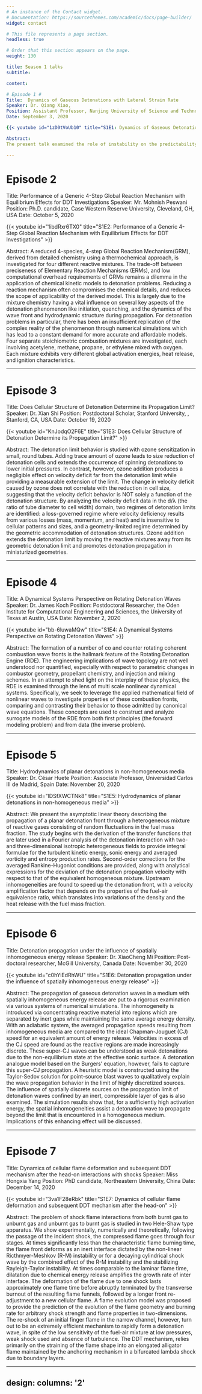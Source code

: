 ```yaml
---
# An instance of the Contact widget.
# Documentation: https://sourcethemes.com/academic/docs/page-builder/
widget: contact

# This file represents a page section.
headless: true

# Order that this section appears on the page.
weight: 130

title: Season 1 talks
subtitle:

content:

# Episode 1 #
Title:  Dynamics of Gaseous Detonations with Lateral Strain Rate
Speaker: Dr. Qiang Xiao, 
Position: Assistant Professor, Nanjing University of Science and Technology, Jiangsu, China
Date: September 3, 2020

{{< youtube id="1zD0tVoUb10" title="S1E1: Dynamics of Gaseous Detonations with Lateral Strain Rate" >}}

Abstract:
The present talk examined the role of instability on the predictability of detonation dynamics by investigating detonations in mixtures with varying levels of cellular instability, from the less unstable hydrogen-oxygen-argon system to the highly unstable methane-oxygen. Steady detonation waves, propagated in channels with exponentially enlarging cross-sections, were obtained at the macro-scale. For all the mixtures tested, the characteristic D−K relationships, relating the detonation mean propagation speed with lateral flow divergence, were obtained directly from experiments and as well from the generalized ZND model with lateral strain rates using detailed chemical kinetics. The comparisons first demonstrated the excellent agreement between experiments and the ZND model predictions for the weakly unstable hydrogen-oxygen-argon detonations, while significant departures for the highly unstable hydrocarbon-oxygen detonations. The results further showed that the degree of departure between experiments and the theoretical predictions increases significantly with the detonation instability level. Such a strong link between the departure level and the detonation instability can be clarified by the role of significant unreacted gas pockets in the ignition and propagation mechanism of unstable detonations. Finally, a novel quasi-2D approach modelling the lateral boundary layer losses using Mirels’ theory was proposed for evaluating the effect of boundary layer losses on 2D detonation cellular structures.

---
```

# Episode 2 #
Title: Performance of a Generic 4-Step Global Reaction Mechanism with Equilibrium Effects for DDT Investigations
Speaker: Mr. Mohnish Peswani
Position: Ph.D. candidate, Case Western Reserve University, Cleveland, OH, USA
Date: October 5, 2020

{{< youtube id="1ibdRxr6TX0" title="S1E2: Performance of a Generic 4-Step Global Reaction Mechanism with Equilibrium Effects for DDT Investigations" >}}

Abstract: 
A reduced 4-species, 4-step Global Reaction Mechanism(GRM), derived from detailed chemistry using a thermochemical approach, is investigated for four different reactive mixtures. The trade-off between preciseness of Elementary Reaction Mechanisms (ERMs), and
low computational overhead requirements of GRMs remains a dilemma in the application of chemical kinetic models to detonation problems. Reducing a reaction mechanism often compromises the chemical details, and reduces the scope of applicability of the derived model. This is largely due to the mixture chemistry having a vital influence on several key aspects of the detonation phenomenon like initiation, quenching, and the dynamics of the wave front and hydrodynamic structure during propagation. For detonation problems in particular, there has been an insufficient replication of the complex reality of the phenomenon through numerical simulations which has lead to a constant demand for more accurate and affordable models.
Four separate stoichiometric combustion mixtures are investigated, each involving acetylene, methane, propane, or ethylene mixed with oxygen. Each mixture exhibits very different global activation energies, heat release, and ignition characteristics.

---
# Episode 3 #
Title: Does Cellular Structure of Detonation Determine its Propagation Limit?
Speaker: Dr. Xian Shi
Position: Postdoctoral Scholar, Stanford University, , Stanford, CA, USA 
Date: October 19, 2020

{{< youtube id="KnJodqO2F6E" title="S1E3: Does Cellular Structure of Detonation Determine its Propagation Limit?" >}}

Abstract:
The detonation limit behavior is studied with ozone sensitization in small, round tubes. Adding trace amount of ozone leads to size reduction of detonation cells and extends the occurrence of spinning detonations to lower initial pressures. In contrast, however, ozone addition produces a negligible effect on velocity deficit far from the detonation limit while providing a measurable extension of the limit. The change in velocity deficit caused by ozone does not correlate with the reduction in cell size, suggesting that the velocity deficit behavior is NOT solely a function of the detonation structure. By analyzing the velocity deficit data in the d/λ (the ratio of tube diameter to cell width) domain, two regimes of detonation limits are identified: a loss-governed regime where velocity deficiency results from various losses (mass, momentum, and heat) and is insensitive to cellular patterns and sizes, and a geometry-limited regime determined by the geometric accommodation of detonation structures. Ozone addition extends the detonation limit by moving the reactive mixtures away from its geometric detonation limit and promotes detonation propagation in miniaturized geometries.

---
# Episode 4 #
Title: A Dynamical Systems Perspective on Rotating Detonation Waves
Speaker: Dr. James Koch
Position: Postdoctoral Researcher, the Oden Institute for Computational Engineering and Sciences, the University of Texas at Austin, USA 
Date: November 2, 2020

{{< youtube id="bb-6luwaMQw" title="S1E4: A Dynamical Systems Perspective on Rotating Detonation Waves" >}}

Abstract:
The formation of a number of co and counter rotating coherent combustion wave fronts is the hallmark feature of the Rotating Detonation Engine (RDE). The engineering implications of wave topology are not well understood nor quantified, especially with respect to parametric changes in combustor geometry, propellant chemistry, and injection and mixing schemes. In an attempt to shed light on the interplay of these physics, the RDE is examined through the lens of multi scale nonlinear dynamical systems. Specifically, we seek to leverage the applied mathematical field of nonlinear waves to investigate properties of these combustion fronts, comparing and contrasting their behavior to those admitted by canonical wave equations. These concepts are used to construct and analyze surrogate models of the RDE from both first principles (the forward modeling problem) and from data (the inverse problem).

---
# Episode 5 #
Title: Hydrodynamics of planar detonations in non-homogeneous media
Speaker: Dr. César Huete
Position: Associate Professor, Universidad Carlos III de Madrid, Spain 
Date: November 20, 2020

{{< youtube id="lDSfXWCTNk8" title="S1E5: Hydrodynamics of planar detonations in non-homogeneous media" >}}

Abstract:
We present the asymptotic linear theory describing the propagation of a planar detonation front through a heterogeneous mixture of reactive gases consisting of random fluctuations in the fuel mass fraction. The study begins with the derivation of the transfer functions that are later used in a Fourier analysis of the detonation interaction with two- and three-dimensional isotropic heterogeneous fields to provide integral formulae for the turbulent kinetic energy, sonic energy and averaged vorticity and entropy production rates. Second-order corrections for the averaged Rankine-Hugoniot conditions are provided, along with analytical expressions for the deviation of the detonation propagation velocity with respect to that of the equivalent homogeneous mixture. Upstream inhomogeneities are found to speed up the detonation front, with a velocity amplification factor that depends on the properties of the fuel-air equivalence ratio, which translates into variations of the density and the heat release with the fuel mass fraction.

---
# Episode 6 #
Title: Detonation propagation under the influence of spatially inhomogeneous energy release
Speaker: Dr. XiaoCheng Mi
Position: Post-doctoral researcher, McGill University, Canada 
Date: November 30, 2020

{{< youtube id="c0hYiEdRhWU" title="S1E6: Detonation propagation under the influence of spatially inhomogeneous energy release" >}}

Abstract:
The propagation of gaseous detonation waves in a medium with spatially inhomogeneous energy release are put to a rigorous examination via various systems of numerical simulations. The inhomogeneity is introduced via concentrating reactive material into regions which are separated by inert gaps while maintaining the same average energy density. With an adiabatic system, the averaged propagation speeds resulting from inhomogeneous media are compared to the ideal Chapman-Jouguet (CJ) speed for an equivalent amount of energy release. Velocities in excess of the CJ speed are found as the reactive regions are made increasingly discrete. These super-CJ waves can be understood as weak detonations due to the non-equilibrium state at the effective sonic surface. A detonation analogue model based on the Burgers’ equation, however, fails to capture this super-CJ propagation. A heuristic model is constructed using the Taylor-Sedov solution for point-source blast waves to qualitatively explain the wave propagation behavior in the limit of highly discretized sources. The influence of spatially discrete sources on the propagation limit of detonation waves confined by an inert, compressible layer of gas is also examined. The simulation results show that, for a sufficiently high activation energy, the spatial inhomogeneities assist a detonation wave to propagate beyond the limit that is encountered in a homogeneous medium. Implications of this enhancing effect will be discussed.

---
# Episode 7 #
Title: Dynamics of cellular flame deformation and subsequent DDT mechanism after the head-on interactions with shocks
Speaker: Miss Hongxia Yang
Position: PhD candidate, Northeastern University, China
Date: December 14, 2020

{{< youtube id="3va1F28eRbk" title="S1E7: Dynamics of cellular flame deformation and subsequent DDT mechanism after the head-on" >}}

Abstract:
The problem of shock flame interactions from both burnt gas to unburnt gas and unburnt gas to burnt gas is studied in two Hele-Shaw type apparatus. We show experimentally, numerically and theoretically, following the passage of the incident shock, the compressed flame goes through four stages. At times significantly less than the characteristic flame burning time, the flame front deforms as an inert interface dictated by the non-linear Ricthmyer-Meshkov (R-M) instability or for a decaying cylindrical shock wave by the combined effect of the R-M instability and the stabilizing Rayleigh-Taylor instability. At times comparable to the laminar flame time, dilatation due to chemical energy release amplifies the growth rate of inter interface. The deformation of the flame due to one shock lasts approximately one flame time before abruptly terminated by the transverse burnout of the resulting flame funnels, followed by a longer front re-adjustment to a new cellular flame. A flame evolution model was proposed to provide the prediction of the evolution of the flame geometry and burning rate for arbitrary shock strength and flame properties in two-dimensions. The re-shock of an initial finger flame in the narrow channel, however, turn out to be an extremely efficient mechanism to rapidly form a detonation wave, in spite of the low sensitivity of the fuel-air mixture at low pressures, weak shock used and absence of turbulence. The DDT mechanism, relies primarily on the straining of the flame shape into an elongated alligator flame maintained by the anchoring mechanism in a bifurcated lambda shock due to boundary layers.

---
  
design:
  columns: '2'
---
